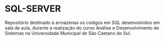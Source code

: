 # SQL-SERVER
Repositório destinado à armazenas os códigos em SQL desenvolvidos em sala de aula, durante a realização do curso Análise e Desenvolvimento de Sistemas na Universidade Municipal de São Caetano do Sul.
